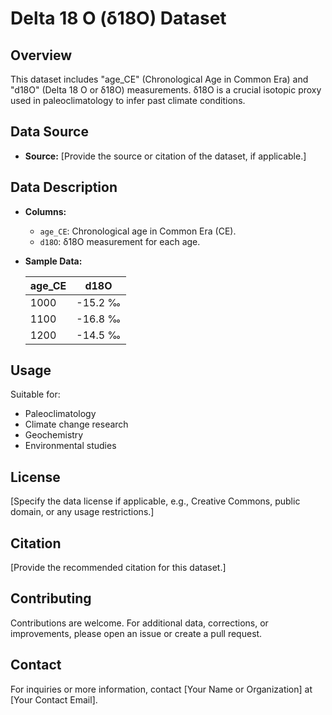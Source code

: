 # Delta 18 O (δ18O) Dataset

## Overview

This dataset includes "age_CE" (Chronological Age in Common Era) and "d18O" (Delta 18 O or δ18O) measurements. δ18O is a crucial isotopic proxy used in paleoclimatology to infer past climate conditions.

## Data Source

- **Source:** [Provide the source or citation of the dataset, if applicable.]

## Data Description

- **Columns:**
  - `age_CE`: Chronological age in Common Era (CE).
  - `d18O`: δ18O measurement for each age.

- **Sample Data:**

  | age_CE | d18O    |
  |--------|---------|
  | 1000   | -15.2 ‰ |
  | 1100   | -16.8 ‰ |
  | 1200   | -14.5 ‰ |

## Usage

Suitable for:

- Paleoclimatology
- Climate change research
- Geochemistry
- Environmental studies

## License

[Specify the data license if applicable, e.g., Creative Commons, public domain, or any usage restrictions.]

## Citation

[Provide the recommended citation for this dataset.]

## Contributing

Contributions are welcome. For additional data, corrections, or improvements, please open an issue or create a pull request.

## Contact

For inquiries or more information, contact [Your Name or Organization] at [Your Contact Email].
